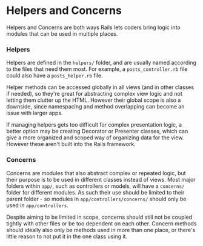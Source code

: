 # Helpers and Concerns

Helpers and Concerns are both ways Rails lets coders bring logic into modules that can be used in multiple places.

### Helpers

Helpers are defined in the `helpers/` folder, and are usually named according to the files that need them most. For example, a `posts_controller.rb` file could also have a `posts_helper.rb` file.

Helper methods can be accessed globally in all views (and in other classes if needed), so they're great for abstracting complex view logic and not letting them clutter up the HTML. However their global scope is also a downside, since namespacing and method overlapping can become an issue with larger apps.

If managing helpers gets too difficult for complex presentation logic, a better option may be creating Decorator or Presenter classes, which can give a more organized and scoped way of organizing data for the view. However these aren't built into the Rails framework.

### Concerns

Concerns are modules that also abstract complex or repeated logic, but their purpose is to be used in different classes instead of views. Most major folders within `app/`, such as controllers or models, will have a `concerns/` folder for different modules. As such their use should be limited to their parent folder - so modules in `app/controllers/concerns/` should only be used in `app/controllers`.

Despite aiming to be limited in scope, concerns should still not be coupled tightly with other files or be too dependent on each other. Concern methods should ideally also only be methods used in more than one place, or there's little reason to not put it in the one class using it.
